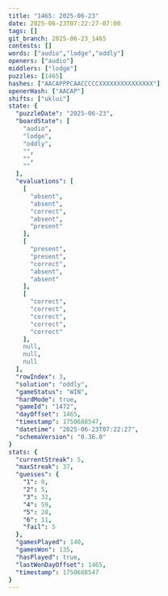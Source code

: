 ```yaml
---
title: "1465: 2025-06-23"
date: 2025-06-23T07:22:27-07:00
tags: []
git_branch: 2025-06-23_1465
contests: []
words: ["audio","lodge","oddly"]
openers: ["audio"]
middlers: ["lodge"]
puzzles: [1465]
hashes: ["AACAPPPCAACCCCCXXXXXXXXXXXXXXX"]
openerHash: ["AACAP"]
shifts: ["uklui"]
state: {
  "puzzleDate": "2025-06-23",
  "boardState": [
    "audio",
    "lodge",
    "oddly",
    "",
    "",
    ""
  ],
  "evaluations": [
    [
      "absent",
      "absent",
      "correct",
      "absent",
      "present"
    ],
    [
      "present",
      "present",
      "correct",
      "absent",
      "absent"
    ],
    [
      "correct",
      "correct",
      "correct",
      "correct",
      "correct"
    ],
    null,
    null,
    null
  ],
  "rowIndex": 3,
  "solution": "oddly",
  "gameStatus": "WIN",
  "hardMode": true,
  "gameId": "1472",
  "dayOffset": 1465,
  "timestamp": 1750688547,
  "datetime": "2025-06-23T07:22:27",
  "schemaVersion": "0.36.0"
}
stats: {
  "currentStreak": 5,
  "maxStreak": 37,
  "guesses": {
    "1": 0,
    "2": 5,
    "3": 32,
    "4": 59,
    "5": 28,
    "6": 11,
    "fail": 5
  },
  "gamesPlayed": 140,
  "gamesWon": 135,
  "hasPlayed": true,
  "lastWonDayOffset": 1465,
  "timestamp": 1750688547
}
---
```

<!-- more -->
